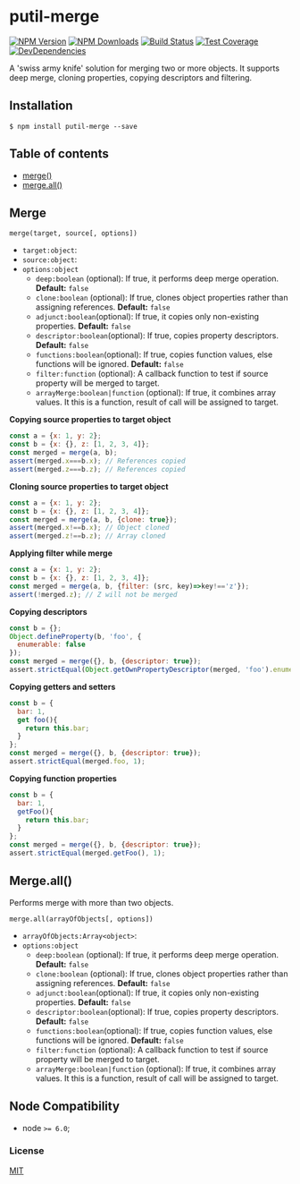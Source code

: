 # putil-merge

[![NPM Version][npm-image]][npm-url]
[![NPM Downloads][downloads-image]][downloads-url]
[![Build Status][travis-image]][travis-url]
[![Test Coverage][coveralls-image]][coveralls-url]
[![DevDependencies][devdependencies-image]][devdependencies-url]

A 'swiss army knife' solution for merging two or more objects. It supports deep merge, cloning properties, copying descriptors and filtering.

## Installation

`$ npm install putil-merge --save`

## Table of contents

- [merge()](#merge)
- [merge.all()](#mergeall)


## Merge

`merge(target, source[, options])`

- `target:object`:
- `source:object`:
- `options:object` 
    - `deep:boolean` (optional): If true, it performs deep merge operation. **Default:** `false`
    - `clone:boolean` (optional): If true, clones object properties rather than assigning references.  **Default:** `false`
    - `adjunct:boolean`(optional): If true, it copies only non-existing properties. **Default:** `false`
    - `descriptor:boolean`(optional): If true, copies property descriptors.  **Default:** `false`
    - `functions:boolean`(optional): If true, copies function values, else functions will be ignored.  **Default:** `false`
    - `filter:function` (optional): A callback function to test if source property will be merged to target.
    - `arrayMerge:boolean|function` (optional): If true, it combines array values. It this is a function, result of call will be assigned to target.

**Copying source properties to target object**

```javascript
const a = {x: 1, y: 2};
const b = {x: {}, z: [1, 2, 3, 4]};
const merged = merge(a, b);
assert(merged.x===b.x); // References copied
assert(merged.z===b.z); // References copied
```

**Cloning source properties to target object**

```js
const a = {x: 1, y: 2};
const b = {x: {}, z: [1, 2, 3, 4]};
const merged = merge(a, b, {clone: true});
assert(merged.x!==b.x); // Object cloned
assert(merged.z!==b.z); // Array cloned
```


**Applying filter while merge**

```js
const a = {x: 1, y: 2};
const b = {x: {}, z: [1, 2, 3, 4]};
const merged = merge(a, b, {filter: (src, key)=>key!=='z'});
assert(!merged.z); // Z will not be merged
```


**Copying descriptors**

```javascript
const b = {};
Object.defineProperty(b, 'foo', {
  enumerable: false
});
const merged = merge({}, b, {descriptor: true});
assert.strictEqual(Object.getOwnPropertyDescriptor(merged, 'foo').enumerable, false);
```

**Copying getters and setters**

```javascript
const b = {
  bar: 1,
  get foo(){
    return this.bar; 
  }
};
const merged = merge({}, b, {descriptor: true});
assert.strictEqual(merged.foo, 1);
```


**Copying function properties**

```javascript
const b = {
  bar: 1,
  getFoo(){
    return this.bar; 
  }
};
const merged = merge({}, b, {descriptor: true});
assert.strictEqual(merged.getFoo(), 1);
```


## Merge.all()

Performs merge with more than two objects.

`merge.all(arrayOfObjects[, options])`

- `arrayOfObjects:Array<object>`:
- `options:object` 
    - `deep:boolean` (optional): If true, it performs deep merge operation. **Default:** `false`
    - `clone:boolean` (optional): If true, clones object properties rather than assigning references.  **Default:** `false`
    - `adjunct:boolean`(optional): If true, it copies only non-existing properties. **Default:** `false`
    - `descriptor:boolean`(optional): If true, copies property descriptors.  **Default:** `false`
    - `functions:boolean`(optional): If true, copies function values, else functions will be ignored.  **Default:** `false`
    - `filter:function` (optional): A callback function to test if source property will be merged to target.
    - `arrayMerge:boolean|function` (optional): If true, it combines array values. It this is a function, result of call will be assigned to target.


## Node Compatibility

  - node `>= 6.0`;
  
### License
[MIT](LICENSE)

[npm-image]: https://img.shields.io/npm/v/putil-merge.svg
[npm-url]: https://npmjs.org/package/putil-merge
[travis-image]: https://img.shields.io/travis/panates/putil-merge/master.svg
[travis-url]: https://travis-ci.org/panates/putil-merge
[coveralls-image]: https://img.shields.io/coveralls/panates/putil-merge/master.svg
[coveralls-url]: https://coveralls.io/r/panates/putil-merge
[downloads-image]: https://img.shields.io/npm/dm/putil-merge.svg
[downloads-url]: https://npmjs.org/package/putil-merge
[devdependencies-image]: https://david-dm.org/panates/putil-merge/dev-status.svg
[devdependencies-url]:https://david-dm.org/panates/putil-merge?type=dev
